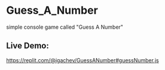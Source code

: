 # Guess_A_Number
simple console game called "Guess A Number"

## Live Demo:
https://replit.com/@igachev/GuessANumber#guessNumber.js